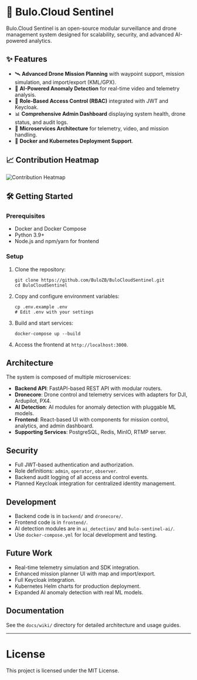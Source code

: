 # 🚀 Bulo.Cloud Sentinel

Bulo.Cloud Sentinel is an open-source modular surveillance and drone management system designed for scalability, security, and advanced AI-powered analytics.

## ✨ Features

- 🛰️ **Advanced Drone Mission Planning** with waypoint support, mission simulation, and import/export (KML/GPX).
- 🤖 **AI-Powered Anomaly Detection** for real-time video and telemetry analysis.
- 🔐 **Role-Based Access Control (RBAC)** integrated with JWT and Keycloak.
- 📊 **Comprehensive Admin Dashboard** displaying system health, drone status, and audit logs.
- 🧭 **Microservices Architecture** for telemetry, video, and mission handling.
- 🐳 **Docker and Kubernetes Deployment Support**.

## 📈 Contribution Heatmap

![Contribution Heatmap](https://github.com/BuloZB/BuloCloudSentinel/graphs/contributors-data.svg)

## 🛠️ Getting Started

### Prerequisites

- Docker and Docker Compose
- Python 3.9+
- Node.js and npm/yarn for frontend

### Setup

1. Clone the repository:
   ```
   git clone https://github.com/BuloZB/BuloCloudSentinel.git
   cd BuloCloudSentinel
   ```

2. Copy and configure environment variables:
   ```
   cp .env.example .env
   # Edit .env with your settings
   ```

3. Build and start services:
   ```
   docker-compose up --build
   ```

4. Access the frontend at `http://localhost:3000`.

## Architecture

The system is composed of multiple microservices:

- **Backend API**: FastAPI-based REST API with modular routers.
- **Dronecore**: Drone control and telemetry services with adapters for DJI, Ardupilot, PX4.
- **AI Detection**: AI modules for anomaly detection with pluggable ML models.
- **Frontend**: React-based UI with components for mission control, analytics, and admin dashboard.
- **Supporting Services**: PostgreSQL, Redis, MinIO, RTMP server.

## Security

- Full JWT-based authentication and authorization.
- Role definitions: `admin`, `operator`, `observer`.
- Backend audit logging of all access and control events.
- Planned Keycloak integration for centralized identity management.

## Development

- Backend code is in `backend/` and `dronecore/`.
- Frontend code is in `frontend/`.
- AI detection modules are in `ai_detection/` and `bulo-sentinel-ai/`.
- Use `docker-compose.yml` for local development and testing.

## Future Work

- Real-time telemetry simulation and SDK integration.
- Enhanced mission planner UI with map and import/export.
- Full Keycloak integration.
- Kubernetes Helm charts for production deployment.
- Expanded AI anomaly detection with real ML models.

## Documentation

See the `docs/wiki/` directory for detailed architecture and usage guides.

---

# License

This project is licensed under the MIT License.
